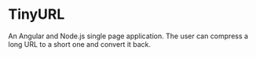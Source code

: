 # TinyURL

An Angular and Node.js single page application. The user can compress a long URL to a short one and convert it back.
